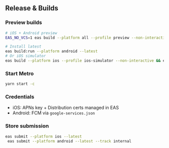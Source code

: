 ## Release & Builds

### Preview builds
```bash
# iOS + Android preview
EAS_NO_VCS=1 eas build --platform all --profile preview --non-interactive

# Install latest
eas build:run --platform android --latest
# Or iOS simulator
eas build --platform ios --profile ios-simulator --non-interactive && eas build:run --platform ios --latest
```

### Start Metro
```bash
yarn start -c
```

### Credentials
- iOS: APNs key + Distribution certs managed in EAS
- Android: FCM via `google-services.json`

### Store submission
```bash
eas submit --platform ios --latest
 eas submit --platform android --latest --track internal
``` 